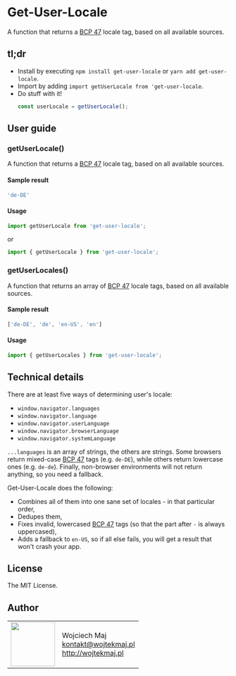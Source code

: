 # Get-User-Locale
A function that returns a [BCP 47](https://tools.ietf.org/html/bcp47) locale tag, based on all available sources.

## tl;dr
* Install by executing `npm install get-user-locale` or `yarn add get-user-locale`.
* Import by adding `import getUserLocale from 'get-user-locale`.
* Do stuff with it!
    ```js
    const userLocale = getUserLocale();
    ```

## User guide

### getUserLocale()

A function that returns a [BCP 47](https://tools.ietf.org/html/bcp47) locale tag, based on all available sources.

#### Sample result

```js
'de-DE'
```

#### Usage

```js
import getUserLocale from 'get-user-locale';
```

or

```js
import { getUserLocale } from 'get-user-locale';
```

### getUserLocales()

A function that returns an array of [BCP 47](https://tools.ietf.org/html/bcp47) locale tags, based on all available sources.

#### Sample result

```js
['de-DE', 'de', 'en-US', 'en']
```

#### Usage

```js
import { getUserLocales } from 'get-user-locale';
```

## Technical details

There are at least five ways of determining user's locale:

* `window.navigator.languages`
* `window.navigator.language`
* `window.navigator.userLanguage`
* `window.navigator.browserLanguage`
* `window.navigator.systemLanguage`

`...languages` is an array of strings, the others are strings. Some browsers return mixed-case [BCP 47](https://tools.ietf.org/html/bcp47) tags (e.g. `de-DE`), while others return lowercase ones (e.g. `de-de`). Finally, non-browser environments will not return anything, so you need a fallback.

Get-User-Locale does the following:
* Combines all of them into one sane set of locales - in that particular order,
* Dedupes them,
* Fixes invalid, lowercased [BCP 47](https://tools.ietf.org/html/bcp47) tags (so that the part after `-` is always uppercased),
* Adds a fallback to `en-US`, so if all else fails, you will get a result that won't crash your app.

## License

The MIT License.

## Author

<table>
  <tr>
    <td>
      <img src="https://github.com/wojtekmaj.png?s=100" width="100">
    </td>
    <td>
      Wojciech Maj<br />
      <a href="mailto:kontakt@wojtekmaj.pl">kontakt@wojtekmaj.pl</a><br />
      <a href="http://wojtekmaj.pl">http://wojtekmaj.pl</a>
    </td>
  </tr>
</table>
